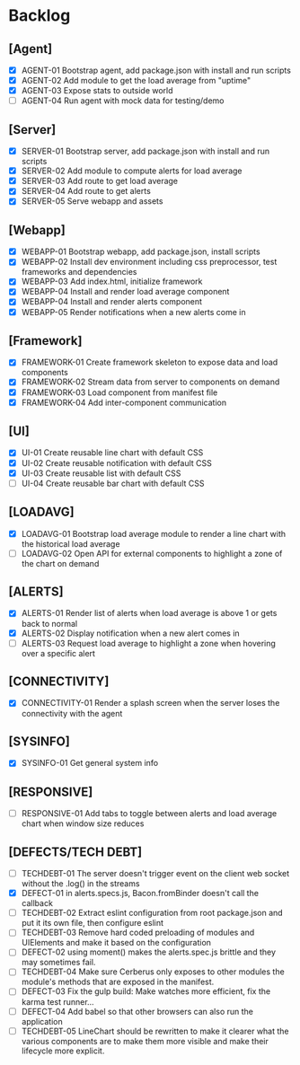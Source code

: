 # Backlog

## [Agent]
 - [X] AGENT-01 Bootstrap agent, add package.json with install and run scripts
 - [X] AGENT-02 Add module to get the load average from "uptime"
 - [X] AGENT-03 Expose stats to outside world
 - [ ] AGENT-04 Run agent with mock data for testing/demo

## [Server]
 - [X] SERVER-01 Bootstrap server, add package.json with install and run scripts
 - [X] SERVER-02 Add module to compute alerts for load average
 - [X] SERVER-03 Add route to get load average 
 - [X] SERVER-04 Add route to get alerts
 - [X] SERVER-05 Serve webapp and assets

## [Webapp]
 - [X] WEBAPP-01 Bootstrap webapp, add package.json, install scripts
 - [X] WEBAPP-02 Install dev environment including css preprocessor, test frameworks and dependencies
 - [X] WEBAPP-03 Add index.html, initialize framework
 - [X] WEBAPP-04 Install and render load average component
 - [X] WEBAPP-04 Install and render alerts component
 - [X] WEBAPP-05 Render notifications when a new alerts come in
 
## [Framework]
 - [X] FRAMEWORK-01 Create framework skeleton to expose data and load components
 - [X] FRAMEWORK-02 Stream data from server to components on demand
 - [X] FRAMEWORK-03 Load component from manifest file
 - [X] FRAMEWORK-04 Add inter-component communication

## [UI]
 - [X] UI-01 Create reusable line chart with default CSS
 - [X] UI-02 Create reusable notification with default CSS
 - [X] UI-03 Create reusable list with default CSS
 - [ ] UI-04 Create reusable bar chart with default CSS

## [LOADAVG]
 - [X] LOADAVG-01 Bootstrap load average module to render a line chart with the historical load average
 - [ ] LOADAVG-02 Open API for external components to highlight a zone of the chart on demand
 
## [ALERTS]
 - [X] ALERTS-01 Render list of alerts when load average is above 1 or gets back to normal
 - [X] ALERTS-02 Display notification when a new alert comes in
 - [ ] ALERTS-03 Request load average to highlight a zone when hovering over a specific alert
 
## [CONNECTIVITY]
 - [X] CONNECTIVITY-01 Render a splash screen when the server loses the connectivity with the agent
 
 ## [SYSINFO]
 - [X] SYSINFO-01 Get general system info
 
## [RESPONSIVE]
 - [ ] RESPONSIVE-01 Add tabs to toggle between alerts and load average chart when window size reduces
 
## [DEFECTS/TECH DEBT]
 - [ ] TECHDEBT-01 The server doesn't trigger event on the client web socket without the .log() in the streams
 - [X] DEFECT-01 in alerts.specs.js, Bacon.fromBinder doesn't call the callback
 - [ ] TECHDEBT-02 Extract eslint configuration from root package.json and put it its own file, then configure eslint
 - [ ] TECHDEBT-03 Remove hard coded preloading of modules and UIElements and make it based on the configuration
 - [ ] DEFECT-02 using moment() makes the alerts.spec.js brittle and they may sometimes fail.
 - [ ] TECHDEBT-04 Make sure Cerberus only exposes to other modules the module's methods that are exposed in the manifest.
 - [ ] DEFECT-03 Fix the gulp build: Make watches more efficient, fix the karma test runner...
 - [ ] DEFECT-04 Add babel so that other browsers can also run the application
 - [ ] TECHDEBT-05 LineChart should be rewritten to make it clearer what the various components are to make them more visible
        and make their lifecycle more explicit.
